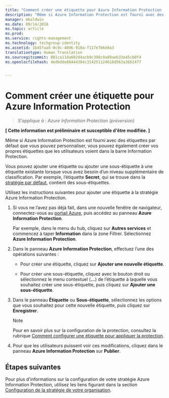 ```yaml
---
title: "Comment créer une étiquette pour Azure Information Protection | Azure Information Protection"
description: "Même si Azure Information Protection est fourni avec des étiquettes par défaut que vous pouvez personnaliser, vous pouvez également créer vos propres étiquettes que les utilisateurs voient dans la barre Information Protection."
manager: mbaldwin
ms.date: 09/14/2016
ms.topic: article
ms.prod: 
ms.service: rights-management
ms.technology: techgroup-identity
ms.assetid: 1b45faa5-0c9c-40d6-910a-f117e7b6e8a3
translationtype: Human Translation
ms.sourcegitcommit: 801ca11da602d4acb9c398c9a89aeb33e45cb0f4
ms.openlocfilehash: 4edbdde88444304c314251124618d563a3662477


---
```


# Comment créer une étiquette pour Azure Information Protection

>*S’applique à : Azure Information Protection (préversion)*

**[ Cette information est préliminaire et susceptible d'être modifiée. ]**

Même si Azure Information Protection est fourni avec des étiquettes par défaut que vous pouvez personnaliser, vous pouvez également créer vos propres étiquettes que les utilisateurs voient dans la barre Information Protection.

Vous pouvez ajouter une étiquette ou ajouter une sous-étiquette à une étiquette existante lorsque vous avez besoin d’un niveau supplémentaire de classification. Par exemple, l’étiquette **Secret**, qui se trouve dans la [stratégie par défaut](configure-policy-default.md), contient des sous-étiquettes.

Utilisez les instructions suivantes pour ajouter une étiquette à la stratégie Azure Information Protection.

1. Si vous ne l’avez pas déjà fait, dans une nouvelle fenêtre de navigateur, connectez-vous au [portail Azure](https://portal.azure.com), puis accédez au panneau **Azure Information Protection**. 
    
    Par exemple, dans le menu du hub, cliquez sur **Autres services** et commencez à taper **Information** dans la zone Filtrer. Sélectionnez **Azure Information Protection**.

2. Dans le panneau **Azure Information Protection**, effectuez l’une des opérations suivantes :

    - Pour créer une étiquette, cliquez sur **Ajouter une nouvelle étiquette**.

    - Pour créer une sous-étiquette, cliquez avec le bouton droit ou sélectionnez le menu contextuel (**...**) de l’étiquette à laquelle vous souhaitez créer une sous-étiquette, puis cliquez sur **Ajouter une sous-étiquette**.

3. Dans le panneau **Étiquette** ou **Sous-étiquette**, sélectionnez les options que vous souhaitez pour cette nouvelle étiquette, puis cliquez sur **Enregistrer**.

    > [!NOTE]
    >Pour en savoir plus sur la configuration de la protection, consultez la rubrique [Comment configurer une étiquette pour appliquer la protection](configure-policy-protection.md).

4. Pour que les utilisateurs puissent voir ces modifications, cliquez dans le panneau **Azure Information Protection** sur **Publier**.

## Étapes suivantes

Pour plus d’informations sur la configuration de votre stratégie Azure Information Protection, utilisez les liens figurant dans la section [Configuration de la stratégie de votre organisation](configure-policy.md#configuring-your-organization-s-policy).  





<!--HONumber=Sep16_HO3-->


